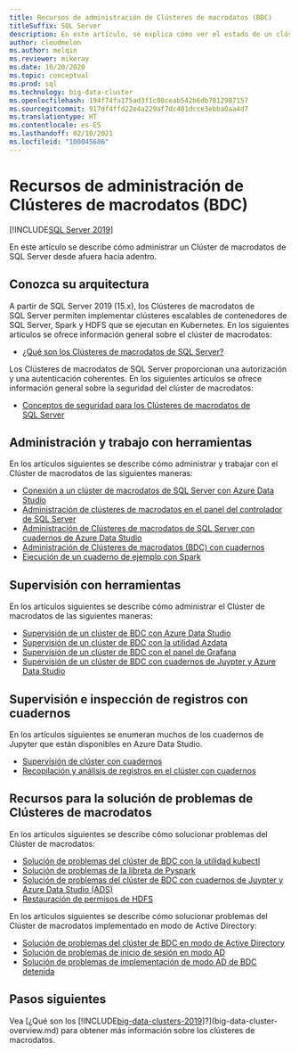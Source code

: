 ```yaml
---
title: Recursos de administración de Clústeres de macrodatos (BDC)
titleSuffix: SQL Server
description: En este artículo, se explica cómo ver el estado de un clúster de macrodatos mediante Azure Data Studio, cuadernos y comandos de la CLI de datos de Azure (azdata).
author: cloudmelon
ms.author: melqin
ms.reviewer: mikeray
ms.date: 10/20/2020
ms.topic: conceptual
ms.prod: sql
ms.technology: big-data-cluster
ms.openlocfilehash: 194f74fa175ad3f1c08ceab542b6db7812987157
ms.sourcegitcommit: 917df4ffd22e4a229af7dc481dcce3ebba0aa4d7
ms.translationtype: HT
ms.contentlocale: es-ES
ms.lasthandoff: 02/10/2021
ms.locfileid: "100045686"
---
```

# <a name="administration-resources-for-big-data-clusters-bdc"></a>Recursos de administración de Clústeres de macrodatos (BDC) 

[!INCLUDE[SQL Server 2019](../includes/applies-to-version/sqlserver2019.md)]

En este artículo se describe cómo administrar un Clúster de macrodatos de SQL Server desde afuera hacia adentro.

## <a name="know-your-architecture"></a>Conozca su arquitectura

A partir de SQL Server 2019 (15.x), los Clústeres de macrodatos de SQL Server permiten implementar clústeres escalables de contenedores de SQL Server, Spark y HDFS que se ejecutan en Kubernetes. En los siguientes artículos se ofrece información general sobre el clúster de macrodatos:
- [¿Qué son los Clústeres de macrodatos de SQL Server?](big-data-cluster-overview.md)

Los Clústeres de macrodatos de SQL Server proporcionan una autorización y una autenticación coherentes. En los siguientes artículos se ofrece información general sobre la seguridad del clúster de macrodatos:
- [Conceptos de seguridad para los Clústeres de macrodatos de SQL Server](concept-security.md)

## <a name="manage-and-operate-with-tools"></a>Administración y trabajo con herramientas

En los artículos siguientes se describe cómo administrar y trabajar con el Clúster de macrodatos de las siguientes maneras: 

- [Conexión a un clúster de macrodatos de SQL Server con Azure Data Studio](connect-to-big-data-cluster.md)
- [Administración de clústeres de macrodatos en el panel del controlador de SQL Server](manage-with-controller-dashboard.md)
- [Administración de Clústeres de macrodatos de SQL Server con cuadernos de Azure Data Studio](notebooks-manage-bdc.md)
- [Administración de Clústeres de macrodatos (BDC) con cuadernos](cluster-manage-notebooks.md)
- [Ejecución de un cuaderno de ejemplo con Spark](notebooks-tutorial-spark.md)

## <a name="monitor-with-tools"></a>Supervisión con herramientas

En los artículos siguientes se describe cómo administrar el Clúster de macrodatos de las siguientes maneras: 

- [Supervisión de un clúster de BDC con Azure Data Studio](cluster-monitor-ads.md)
- [Supervisión de un clúster de BDC con la utilidad Azdata](cluster-monitor-cmdlet.md)
- [Supervisión de un clúster de BDC con el panel de Grafana](cluster-monitor-grafana.md)
- [Supervisión de un clúster de BDC con cuadernos de Juypter y Azure Data Studio](cluster-monitor-notebooks.md)

## <a name="monitor-and-inspect-logs-with-notebooks"></a>Supervisión e inspección de registros con cuadernos

En los artículos siguientes se enumeran muchos de los cuadernos de Jupyter que están disponibles en Azure Data Studio.

- [Supervisión de clúster con cuadernos](cluster-monitor-notebooks.md)
- [Recopilación y análisis de registros en el clúster con cuadernos](cluster-logging-notebooks.md)

## <a name="big-data-clusters-troubleshooting-resources"></a>Recursos para la solución de problemas de Clústeres de macrodatos

En los artículos siguientes se describe cómo solucionar problemas del Clúster de macrodatos:

- [Solución de problemas del clúster de BDC con la utilidad kubectl](cluster-troubleshooting-commands.md) 
- [Solución de problemas de la libreta de Pyspark](troubleshoot-pyspark-notebook.md)
- [Solución de problemas del clúster de BDC con cuadernos de Juypter y Azure Data Studio (ADS)](cluster-troubleshooter-notebooks.md)
- [Restauración de permisos de HDFS](troubleshoot-hdfs-restore-admin.md)

En los artículos siguientes se describe cómo solucionar problemas del Clúster de macrodatos implementado en modo de Active Directory:
- [Solución de problemas del clúster de BDC en modo de Active Directory](troubleshoot-active-directory.md) 
- [Solución de problemas de inicio de sesión en modo AD](troubleshoot-ad-login-failed-untrusted-domain.md)
- [Solución de problemas de implementación de modo AD de BDC detenida](troubleshoot-ad-reverse-lookup-zone.md)

## <a name="next-steps"></a>Pasos siguientes

Vea [¿Qué son los [!INCLUDE[big-data-clusters-2019](../includes/ssbigdataclusters-ss-nover.md)]?](big-data-cluster-overview.md) para obtener más información sobre los clústeres de macrodatos.